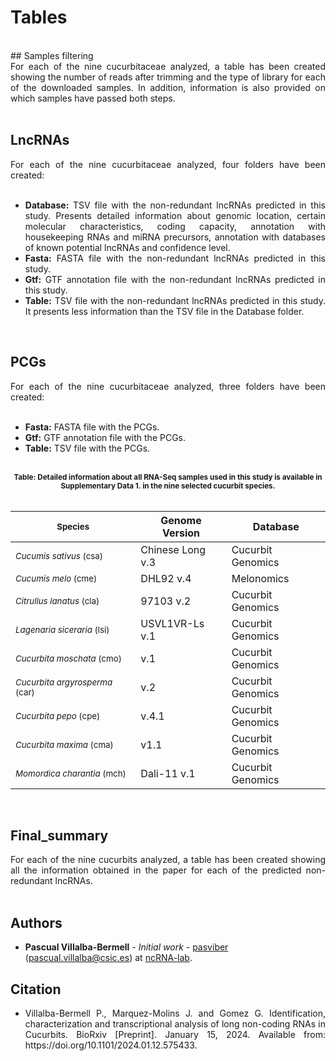 # Tables
<br />
## Samples filtering

<div align="justify">For each of the nine cucurbitaceae analyzed, a table has been created showing the number of reads after trimming and the type of library for each of the downloaded samples. In addition, information is also provided on which samples have passed both steps.</div><br />

## LncRNAs

<div align="justify">For each of the nine cucurbitaceae analyzed, four folders have been created:</div><br />

 - <div align="justify"><b>Database:</b> TSV file with the non-redundant lncRNAs predicted in this study. Presents detailed information about genomic location, certain molecular characteristics, coding capacity, annotation with housekeeping RNAs and miRNA precursors, annotation with databases of known potential lncRNAs and confidence level.</div>
 - <div align="justify"><b>Fasta:</b> FASTA file with the non-redundant lncRNAs predicted in this study.</div>
 - <div align="justify"><b>Gtf:</b> GTF annotation file with the non-redundant lncRNAs predicted in this study.</div>
 - <div align="justify"><b>Table:</b> TSV file with the non-redundant lncRNAs predicted in this study. It presents less information than the TSV file in the Database folder. </div>

<br />

## PCGs

 <div align="justify">For each of the nine cucurbitaceae analyzed, three folders have been created:</div><br />
  
 - <div align="justify"><b>Fasta:</b> FASTA file with the PCGs.</div>
 - <div align="justify"><b>Gtf:</b> GTF annotation file with the PCGs.</div>
 - <div align="justify"><b>Table:</b> TSV file with the PCGs.</div>

<br />

<div align="center"> <sub><b>Table: Detailed information about all RNA-Seq samples used in this study is available in Supplementary Data 1. in the nine selected cucurbit species.</b></sub> </div>

<br />

| <sub>Species</sub>                        | </sub>Genome Version</sub>    | </sub>Database</sub>           |
|-------------------------------------------|-------------------|--------------------|
| <sub>*Cucumis sativus* (csa)</sub>        | </sub>Chinese Long v.3</sub>  | </sub>Cucurbit Genomics</sub>  |
| <sub>*Cucumis melo* (cme)</sub>           | </sub>DHL92 v.4</sub>         | </sub>Melonomics</sub>         |
| <sub>*Citrullus lanatus* (cla)</sub>      | </sub>97103 v.2</sub>         | </sub>Cucurbit Genomics</sub>  |
| <sub>*Lagenaria siceraria* (lsi)</sub>    | </sub>USVL1VR-Ls v.1</sub>    | </sub>Cucurbit Genomics</sub>  |
| <sub>*Cucurbita moschata* (cmo)</sub>     | </sub>v.1</sub>               | </sub>Cucurbit Genomics</sub>  |
| <sub>*Cucurbita argyrosperma* (car)</sub> | </sub>v.2</sub>               | </sub>Cucurbit Genomics</sub>  |
| <sub>*Cucurbita pepo* (cpe)</sub>         | </sub>v.4.1</sub>             | </sub>Cucurbit Genomics</sub>  |
| <sub>*Cucurbita maxima* (cma)</sub>       | </sub>v1.1</sub>              | </sub>Cucurbit Genomics</sub>  |
| <sub>*Momordica charantia* (mch)</sub>    | </sub>Dali-11 v.1</sub>       | </sub>Cucurbit Genomics</sub>  |

<br />

## Final_summary

<div align="justify">For each of the nine cucurbits analyzed, a table has been created showing all the information obtained in the paper for each of the predicted non-redundant lncRNAs.</div><br />

## Authors

* **Pascual Villalba-Bermell** - *Initial work* - [pasviber](https://github.com/pasviber) (pascual.villalba@csic.es) at [ncRNA-lab](https://github.com/ncRNA-lab).<br />

## Citation

* <div align="justify"> Villalba-Bermell P., Marquez-Molins J. and Gomez G. Identification, characterization and transcriptional analysis of long non-coding RNAs in Cucurbits. BioRxiv [Preprint]. January 15, 2024. Available from: https://doi.org/10.1101/2024.01.12.575433. </div>

